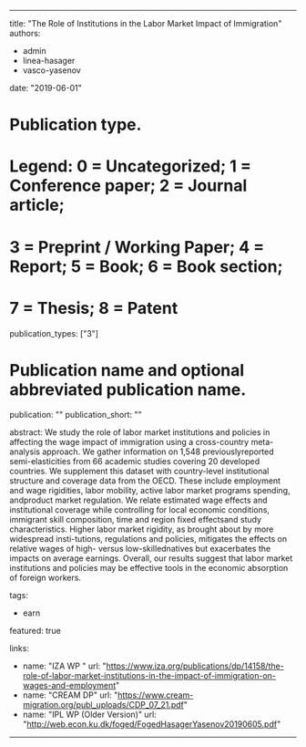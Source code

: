 
---
title: "The Role of Institutions in the Labor Market Impact of Immigration"
authors: 
- admin
- linea-hasager
- vasco-yasenov

date: "2019-06-01"

# Publication type.
# Legend: 0 = Uncategorized; 1 = Conference paper; 2 = Journal article;
# 3 = Preprint / Working Paper; 4 = Report; 5 = Book; 6 = Book section;
# 7 = Thesis; 8 = Patent
publication_types: ["3"]

# Publication name and optional abbreviated publication name.
publication: ""
publication_short: ""

abstract: We study the role of labor market institutions and policies in affecting the wage impact of immigration using a cross-country meta-analysis approach. We gather information on 1,548 previouslyreported semi-elasticities from 66 academic studies covering 20 developed countries. We supplement this dataset with country-level institutional structure and coverage data from the OECD. These include employment and wage rigidities, labor mobility, active labor market programs spending, andproduct market regulation. We relate estimated wage effects and institutional coverage while controlling for local economic conditions, immigrant skill composition, time and region fixed effectsand study characteristics. Higher labor market rigidity, as brought about by more widespread insti-tutions, regulations and policies, mitigates the effects on relative wages of high- versus low-skillednatives but exacerbates the impacts on average earnings. Overall, our results suggest that labor market institutions and policies may be effective tools in the economic absorption of foreign workers.

tags:
- earn

featured: true

links:
  - name: "IZA WP "
    url: "https://www.iza.org/publications/dp/14158/the-role-of-labor-market-institutions-in-the-impact-of-immigration-on-wages-and-employment"
  - name: "CREAM DP"
    url: "https://www.cream-migration.org/publ_uploads/CDP_07_21.pdf"
  - name: "IPL WP (Older Version)"
    url: "http://web.econ.ku.dk/foged/FogedHasagerYasenov20190605.pdf"


---
